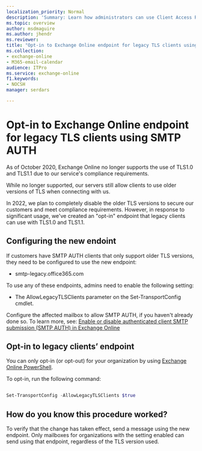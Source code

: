 ```yaml
---
localization_priority: Normal
description: 'Summary: Learn how administrators can use Client Access Rules to allow or block different types of client connections to Exchange Online.'
ms.topic: overview
author: msdmaguire
ms.author: jhendr
ms.reviewer: 
title: "Opt-in to Exchange Online endpoint for legacy TLS clients using SMTP AUTH"
ms.collection: 
- exchange-online
- M365-email-calendar
audience: ITPro
ms.service: exchange-online
f1.keywords:
- NOCSH
manager: serdars

---
```

# Opt-in to Exchange Online endpoint for legacy TLS clients using SMTP AUTH
 
As of October 2020, Exchange Online no longer supports the use of TLS1.0 and TLS1.1 due to our service's compliance requirements. 

While no longer supported, our servers still allow clients to use older versions of TLS when connecting with us. 

In 2022, we plan to completely disable the older TLS versions to secure our customers and meet compliance requirements. However, in response to significant usage, we've created an "opt-in" endpoint that legacy clients can use with TLS1.0 and TLS1.1. 
 
## Configuring the new endoint

If customers have SMTP AUTH clients that only support older TLS versions, they need to be configured to use the new endpoint:
- smtp-legacy.office365.com 
 
To use any of these endpoints, admins need to enable the following setting:

- The AllowLegacyTLSClients parameter on the Set-TransportConfig cmdlet.

Configure the affected mailbox to allow SMTP AUTH, if you haven't already done so. To learn more, see: [Enable or disable authenticated client SMTP submission (SMTP AUTH) in Exchange Online](/microsoft.com/exchange/clients-and-mobile-in-exchange-online/authenticated-client-smtp-submission)

 
 
## Opt-in to legacy clients’ endpoint 

You can only opt-in (or opt-out) for your organization by using [Exchange Online PowerShell](/powershell/exchange/connect-to-exchange-online-powershell).

To opt-in, run the following command:

```PowerShell
 
Set-TransportConfig -AllowLegacyTLSClients $true

```

## How do you know this procedure worked?

To verify that the change has taken effect, send a message using the new endpoint. Only mailboxes for organizations with the setting enabled can send using that endpoint, regardless of the TLS version used. 
